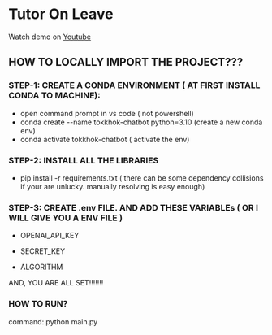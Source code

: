# Tutor On Leave

Watch demo on [Youtube](https://www.youtube.com/watch?v=dehQuJst_h0)


## HOW TO LOCALLY IMPORT THE PROJECT???

### STEP-1: CREATE A CONDA ENVIRONMENT ( AT FIRST INSTALL CONDA TO MACHINE):
 
- open command prompt in vs code ( not powershell)
- conda create --name tokkhok-chatbot python=3.10 (create a new conda env)
- conda activate tokkhok-chatbot ( activate the env)


### STEP-2: INSTALL ALL THE LIBRARIES

- pip install -r requirements.txt ( there can be some dependency collisions if your are unlucky. manually resolving is easy enough)


### STEP-3: CREATE .env  FILE. AND ADD THESE VARIABLEs ( OR I WILL GIVE YOU A ENV FILE ) 

- OPENAI_API_KEY

- SECRET_KEY

- ALGORITHM


AND, YOU ARE ALL SET!!!!!!!


### HOW TO RUN? 

command: python main.py
